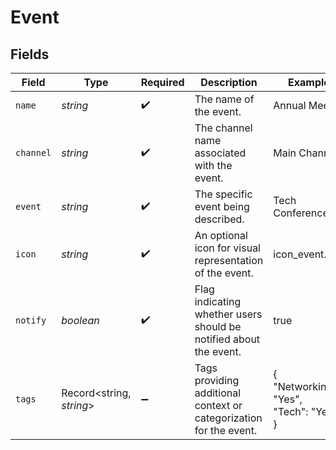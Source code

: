 # Event


## Fields

| Field                                                              | Type                                                               | Required                                                           | Description                                                        | Example                                                            |
| ------------------------------------------------------------------ | ------------------------------------------------------------------ | ------------------------------------------------------------------ | ------------------------------------------------------------------ | ------------------------------------------------------------------ |
| `name`                                                             | *string*                                                           | :heavy_check_mark:                                                 | The name of the event.                                             | Annual Meetup                                                      |
| `channel`                                                          | *string*                                                           | :heavy_check_mark:                                                 | The channel name associated with the event.                        | Main Channel                                                       |
| `event`                                                            | *string*                                                           | :heavy_check_mark:                                                 | The specific event being described.                                | Tech Conference                                                    |
| `icon`                                                             | *string*                                                           | :heavy_check_mark:                                                 | An optional icon for visual representation of the event.           | icon_event.png                                                     |
| `notify`                                                           | *boolean*                                                          | :heavy_check_mark:                                                 | Flag indicating whether users should be notified about the event.  | true                                                               |
| `tags`                                                             | Record<string, *string*>                                           | :heavy_minus_sign:                                                 | Tags providing additional context or categorization for the event. | {<br/>"Networking": "Yes",<br/>"Tech": "Yes"<br/>}                 |